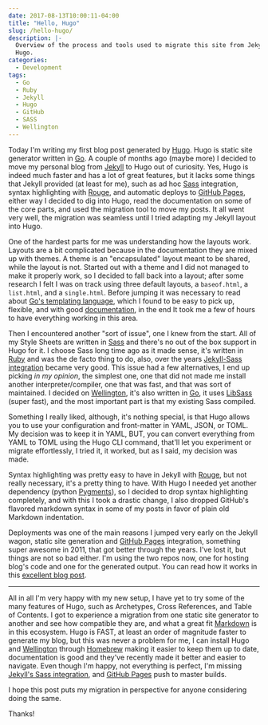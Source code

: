 ```yaml
---
date: 2017-08-13T10:00:11-04:00
title: "Hello, Hugo"
slug: /hello-hugo/
description: |-
  Overview of the process and tools used to migrate this site from Jekyll to
  Hugo.
categories:
  - Development
tags:
  - Go
  - Ruby
  - Jekyll
  - Hugo
  - GitHub
  - SASS
  - Wellington
---
```


Today I'm writing my first blog post generated by [Hugo][hugo]. Hugo is static
site generator written in [Go][go]. A couple of months ago (maybe more) I decided
to move my personal blog from [Jekyll][jekyll] to Hugo out of curiosity. Yes,
Hugo is indeed much faster and has a lot of great features, but it lacks some
things that Jekyll provided (at least for me), such as ad hoc [Sass][sass]
integration, syntax highlighting with [Rouge][rouge], and automatic deploys to
[GitHub Pages][gh-pages], either way I decided to dig into Hugo, read the
documentation on some of the core parts, and used the migration tool to move my
posts. It all went very well, the migration was seamless until I tried adapting
my Jekyll layout into Hugo.

One of the hardest parts for me was understanding how the layouts work. Layouts
are a bit complicated because in the documentation they are mixed up with
themes. A theme is an "encapsulated" layout meant to be shared, while the layout
is not. Started out with a theme and I did not managed to make it properly work,
so I decided to fall back into a layout; after some research I felt I was on
track using three default layouts, a `baseof.html`, a `list.html`, and a
`single.html`. Before jumping it was necessary to read about [Go's templating
language][go-html-templates], which I found to be easy to pick up, flexible, and
with good [documentation][hugo-template-docs], in the end It took me a few of
hours to have everything working in this area.

Then I encountered another "sort of issue", one I knew from the start. All of my
Style Sheets are written in [Sass][sass] and there's no out of the box support
in Hugo for it. I choose Sass long time ago as it made sense, it's written in
[Ruby][ruby] and was the de facto thing to do, also, over the years [Jekyll-Sass
integration][jekyll-sass] became very good. This issue had a few alternatives, I
end up picking _in my opinion_, the simplest one, one that did not made me
install another interpreter/compiler, one that was fast, and that was sort of
maintained. I decided on [Wellington][wellington], it's also written in
[Go][go], it uses [LibSass][libsass] (super fast), and the most important part
is that my existing Sass compiled.

Something I really liked, although, it's nothing special, is that Hugo allows
you to use your configuration and front-matter in YAML, JSON, or TOML. My
decision was to keep it in YAML, BUT, you can convert everything from YAML to
TOML using the Hugo CLI command, that'll let you experiment or migrate
effortlessly, I tried it, it worked, but as I said, my decision was made.

Syntax highlighting was pretty easy to have in Jekyll with [Rouge][rouge], but
not really necessary, it's a pretty thing to have. With Hugo I needed yet
another dependency (python [Pygments][pygments]), so I decided to drop syntax
highlighting completely, and with this I took a drastic change, I also dropped
GitHub's flavored markdown syntax in some of my posts in favor of plain old
Markdown indentation.

Deployments was one of the main reasons I jumped very early on the Jekyll wagon,
static site generation and [GitHub Pages][gh-pages] integration, something super
awesome in 2011, that got better through the years. I've lost it, but things are
not so bad either.  I'm using the two repos now, one for hosting blog's code and
one for the generated output. You can read how it works in this [excellent blog
post][deploying-gh-pages].

---

All in all I'm very happy with my new setup, I have yet to try some of the many
features of Hugo, such as Archetypes, Cross References, and Table of Contents. I
got to experience a migration from one static site generator to another and see
how compatible they are, and what a great fit [Markdown][markdown] is in this
ecosystem. Hugo is FAST, at least an order of magnitude faster to generate my
blog, but this was never a problem for me, I can install Hugo and
[Wellington][wellington] through [Homebrew][homebrew] making it easier to keep
them up to date, documentation is good and they've recently made it better and
easier to navigate. Even though I'm happy, not everything is perfect, I'm
missing [Jekyll's Sass integration][jekyll-sass], and [GitHub Pages][gh-pages]
push to master builds.

I hope this post puts my migration in perspective for anyone considering doing
the same.

Thanks!

[hugo]: https://gohugo.io
[hugo-template-docs]: https://gohugo.io/templates/introduction/
[go]: https://golang.org
[go-html-templates]: https://golang.org/pkg/html/template/
[ruby]: https://www.ruby-lang.org/en/
[wellington]: https://getwt.io
[sass]: http://sass-lang.com
[libsass]: http://sass-lang.com/libsass
[jekyll]: https://jekyllrb.com
[jekyll-sass]: https://jekyllrb.com/docs/assets/
[rouge]: http://rouge.jneen.net
[pygments]: http://pygments.org
[homebrew]: https://brew.sh
[markdown]: https://daringfireball.net/projects/markdown/syntax
[gh-pages]: https://pages.github.com
[deploying-gh-pages]: https://github.com/whipperstacker/blog/blob/master/content/post/deploying-a-hugo-site-to-github-pages.md
